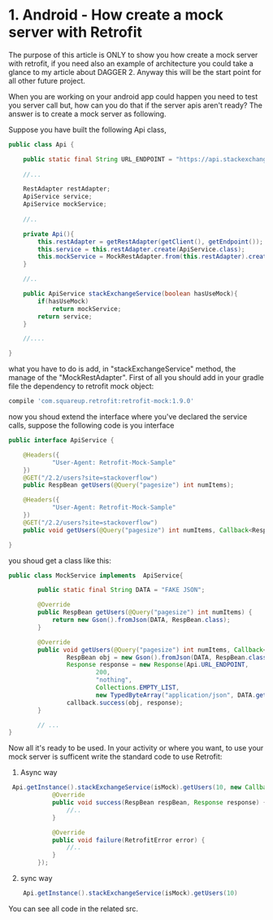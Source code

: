 # 1. Android - How create a mock server with Retrofit 

The purpose of this article is ONLY to show you how create a mock server with retrofit, if you need also an example of architecture you could take a glance to my article about DAGGER 2. Anyway this will be the start point for all other future project.  

When you are working on your android app could happen you need to test you server call but, how can you do that if the server apis aren't ready? 
The answer is to create a mock server as following.

Suppose you have built the following Api class, 
```java
public class Api {

    public static final String URL_ENDPOINT = "https://api.stackexchange.com";
    
    //...

    RestAdapter restAdapter;
    ApiService service;
    ApiService mockService;
    
    //..

    private Api(){
        this.restAdapter = getRestAdapter(getClient(), getEndpoint());
        this.service = this.restAdapter.create(ApiService.class);
        this.mockService = MockRestAdapter.from(this.restAdapter).create(ApiService.class, new MockService());
    }

    //..

    public ApiService stackExchangeService(boolean hasUseMock){
        if(hasUseMock)
            return mockService;
        return service;
    }

    //....

}
```

what you have to do is add, in "stackExchangeService" method, the manage of the "MockRestAdapter". 
First of all you should add in your gradle file the dependency to retrofit mock object:
```gradle
compile 'com.squareup.retrofit:retrofit-mock:1.9.0'
```
now you shoud extend the interface where you've declared the service calls, suppose the following code is you interface
```java
public interface ApiService {

    @Headers({
            "User-Agent: Retrofit-Mock-Sample"
    })
    @GET("/2.2/users?site=stackoverflow")
    public RespBean getUsers(@Query("pagesize") int numItems);

    @Headers({
            "User-Agent: Retrofit-Mock-Sample"
    })
    @GET("/2.2/users?site=stackoverflow")
    public void getUsers(@Query("pagesize") int numItems, Callback<RespBean> callback);

}
```
you shoud get a class like this:
```java
public class MockService implements  ApiService{

        public static final String DATA = "FAKE JSON";

        @Override
        public RespBean getUsers(@Query("pagesize") int numItems) {
            return new Gson().fromJson(DATA, RespBean.class);
        }

        @Override
        public void getUsers(@Query("pagesize") int numItems, Callback<RespBean> callback) {
                RespBean obj = new Gson().fromJson(DATA, RespBean.class);
                Response response = new Response(Api.URL_ENDPOINT,
                        200, 
                        "nothing", 
                        Collections.EMPTY_LIST, 
                        new TypedByteArray("application/json", DATA.getBytes()));
                callback.success(obj, response);
        }

        // ...
}
```

Now all it's ready to be used. In your activity or where you want, to use your mock server is sufficent write the standard code to use Retrofit:
1. Async way
```java
 Api.getInstance().stackExchangeService(isMock).getUsers(10, new Callback<RespBean>() {
            @Override
            public void success(RespBean respBean, Response response) {
                //..
            }

            @Override
            public void failure(RetrofitError error) {
                //..
            }
        });
```
2. sync way
```java
    Api.getInstance().stackExchangeService(isMock).getUsers(10)
```
You can see all code in the related src.
